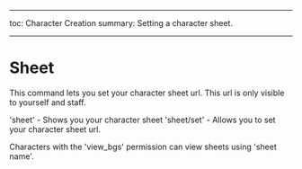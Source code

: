 ___

toc: Character Creation
summary: Setting a character sheet.

---

# Sheet

This command lets you set your character sheet url. This url is only visible  to yourself and staff. 

'sheet' - Shows you your character sheet 
'sheet/set' - Allows you to set your character sheet url.

Characters with the 'view_bgs' permission can view sheets using 'sheet name'.
